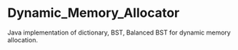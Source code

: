 # Dynamic_Memory_Allocator
Java implementation of dictionary, BST, Balanced BST for dynamic memory allocation.
